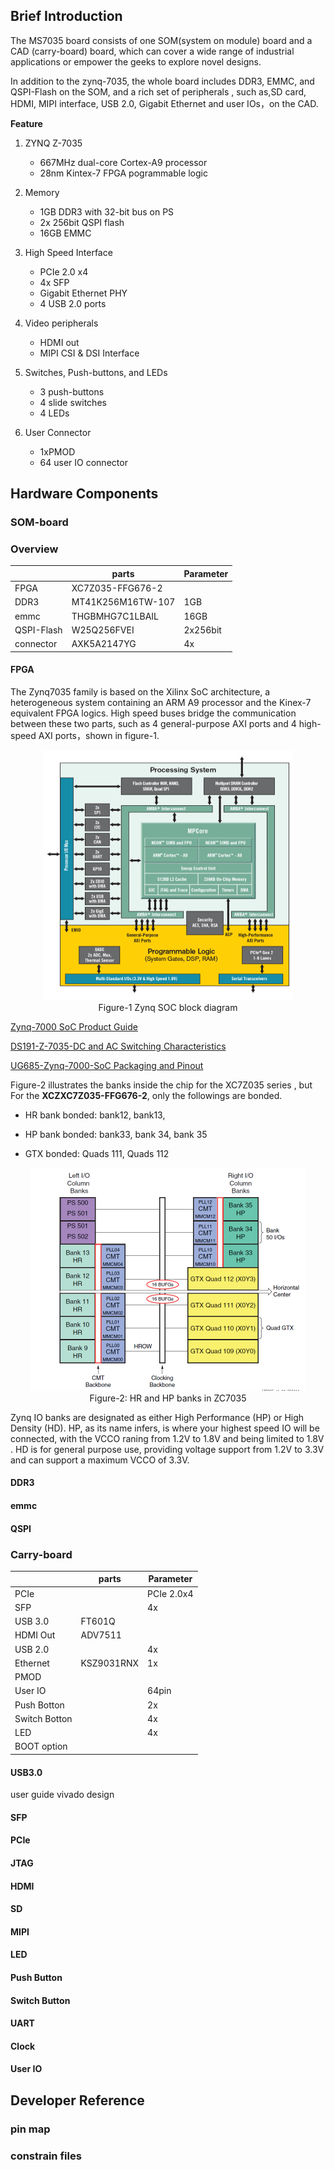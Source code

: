 ## Brief Introduction



The MS7035 board consists of one SOM(system on module) board and a CAD (carry-board) board, which can cover a wide range of industrial applications or empower the geeks to explore novel designs.

In addition to the zynq-7035, the whole board includes DDR3, EMMC, and QSPI-Flash on the SOM, and a rich set of peripherals , such as,SD card, HDMI, MIPI interface, USB 2.0, Gigabit Ethernet and user IOs，on the CAD.

**Feature**

1. ZYNQ Z-7035
   - 667MHz dual-core Cortex-A9 processor
   - 28nm Kintex-7 FPGA pogrammable logic
2. Memory
     - 1GB DDR3 with 32-bit bus on PS 
     - 2x 256bit QSPI flash
     - 16GB EMMC
3. High Speed Interface
     - PCIe 2.0 x4
     - 4x SFP 
     - Gigabit Ethernet PHY
     - 4 USB 2.0 ports
4. Video peripherals 
     - HDMI out
     - MIPI CSI & DSI Interface
5. Switches, Push-buttons, and LEDs
   - 3 push-buttons
   - 4 slide switches
   - 4 LEDs

6. User Connector
   - 1xPMOD
   - 64 user IO connector

## Hardware Components
### SOM-board
### Overview 
|  | parts | Parameter |
| ------ | ------ | ------ |
| FPGA |  XC7Z035-FFG676-2|  |
| DDR3 |  MT41K256M16TW-107 | 1GB |
| emmc | THGBMHG7C1LBAIL | 16GB |
| QSPI-Flash | W25Q256FVEI | 2x256bit |
| connector |  AXK5A2147YG  |  4x|

#### FPGA

The Zynq7035 family is based on the Xilinx SoC architecture, a heterogeneous system containing an ARM A9 processor and the Kinex-7 equivalent FPGA logics. High speed buses bridge the communication between these two parts, such as 4 general-purpose AXI ports and 4 high-speed AXI ports，shown in figure-1.

<div align=center><img width="400" height="400" src="./pics/zynq-mp-core-dual.png" /></div>
<div align=center>Figure-1 Zynq SOC block diagram</div>



[Zynq-7000 SoC Product Guide](https://docs.xilinx.com/v/u/en-US/zynq-7000-product-selection-guide)

[DS191-Z-7035-DC and AC Switching Characteristics](https://www.xilinx.com/content/dam/xilinx/support/documents/data_sheets/ds191-XC7Z030-XC7Z045-data-sheet.pdf)

[UG685-Zynq-7000-SoC Packaging and Pinout](https://docs.xilinx.com/v/u/en-US/ug865-Zynq-7000-Pkg-Pinout)

Figure-2 illustrates the banks inside the chip for the XC7Z035 series , but For the **XCZXC7Z035-FFG676-2**, only the followings are bonded.

- HR  bank bonded: bank12, bank13,

- HP bank bonded: bank33, bank 34, bank 35

- GTX bonded: Quads 111, Quads 112 

<center><img src=".\pics\7z035-banks.png" style="zoom:50%;" /></center>

<center> Figure-2: HR and HP banks in ZC7035</center>

Zynq IO banks are designated as either High Performance (HP) or High Density (HD). HP, as its name infers, is where your highest speed IO will be connected, with the VCCO raning from 1.2V to 1.8V and being limited to 1.8V . HD is for general purpose use, providing voltage support from 1.2V to 3.3V and can support a maximum VCCO of 3.3V.

#### DDR3
#### emmc
#### QSPI
### Carry-board
|  | parts | Parameter |
| ------ | ------ | ------ |
| PCIe |  | PCIe 2.0x4  |
|SFP ||4x|
|USB 3.0| FT601Q|
|HDMI Out|ADV7511|
|USB 2.0||4x|
|Ethernet|KSZ9031RNX|1x|
|PMOD|||
|User IO||64pin|
|Push Botton||2x|
|Switch Botton||4x|
|LED||4x|
|BOOT option|||


#### USB3.0
user guide
vivado design
#### SFP
#### PCIe
#### JTAG
#### HDMI
#### SD
#### MIPI
#### LED
#### Push Button
#### Switch Button
#### UART
#### Clock 
#### User IO

## Developer Reference
### pin map
### constrain files